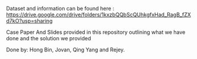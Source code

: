 Dataset and information can be found here : https://drive.google.com/drive/folders/1kxzbQQbScQUhkgfxHad_RagB_fZXd7kO?usp=sharing

Case Paper And Slides provided in this repository outlining what we have done and the solution we provided

Done by: Hong Bin, Jovan, Qing Yang and Rejey.
